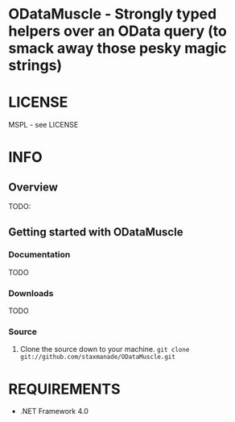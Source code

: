 ODataMuscle - Strongly typed helpers over an OData query (to smack away those pesky magic strings)
=======

# LICENSE
MSPL - see LICENSE

# INFO
## Overview
TODO:

## Getting started with ODataMuscle
### Documentation
TODO
### Downloads
TODO

### Source

1. Clone the source down to your machine. 
  `git clone git://github.com/staxmanade/ODataMuscle.git`


# REQUIREMENTS
* .NET Framework 4.0
